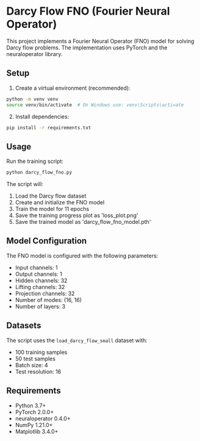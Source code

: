 # Darcy Flow FNO (Fourier Neural Operator)

This project implements a Fourier Neural Operator (FNO) model for solving Darcy flow problems. The implementation uses PyTorch and the neuraloperator library.

## Setup

1. Create a virtual environment (recommended):
```bash
python -m venv venv
source venv/bin/activate  # On Windows use: venv\Scripts\activate
```

2. Install dependencies:
```bash
pip install -r requirements.txt
```

## Usage

Run the training script:
```bash
python darcy_flow_fno.py
```

The script will:
1. Load the Darcy flow dataset
2. Create and initialize the FNO model
3. Train the model for 11 epochs
4. Save the training progress plot as 'loss_plot.png'
5. Save the trained model as 'darcy_flow_fno_model.pth'

## Model Configuration

The FNO model is configured with the following parameters:
- Input channels: 1
- Output channels: 1
- Hidden channels: 32
- Lifting channels: 32
- Projection channels: 32
- Number of modes: (16, 16)
- Number of layers: 3

## Datasets

The script uses the `load_darcy_flow_small` dataset with:
- 100 training samples
- 50 test samples
- Batch size: 4
- Test resolution: 16

## Requirements

- Python 3.7+
- PyTorch 2.0.0+
- neuraloperator 0.4.0+
- NumPy 1.21.0+
- Matplotlib 3.4.0+ 